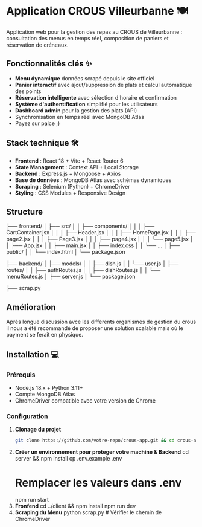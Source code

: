 # Application CROUS Villeurbanne 🍽️

Application web pour la gestion des repas au CROUS de Villeurbanne : consultation des menus en temps réel, composition de paniers et réservation de créneaux.

## Fonctionnalités clés ✨
- **Menu dynamique** données scrapé depuis le site officiel
- **Panier interactif** avec ajout/suppression de plats et calcul automatique des points
- **Réservation intelligente** avec sélection d'horaire et confirmation
- **Système d'authentification** simplifié pour les utilisateurs
- **Dashboard admin** pour la gestion des plats (API)
- Synchronisation en temps réel avec MongoDB Atlas
- Payez sur palce ;)

## Stack technique 🛠️
- **Frontend** : React 18 + Vite + React Router 6
- **State Management** : Context API + Local Storage
- **Backend** : Express.js + Mongoose + Axios
- **Base de données** : MongoDB Atlas avec schémas dynamiques
- **Scraping** : Selenium (Python) + ChromeDriver
- **Styling** : CSS Modules + Responsive Design

## Structure 
├── frontend/
│   ├── src/
│   │   ├── components/
│   │   │   ├── CartContainer.jsx
│   │   │   ├── Header.jsx
│   │   │   ├── HomePage.jsx
│   │   │   ├── page2.jsx
│   │   │   ├── Page3.jsx
│   │   │   ├── page4.jsx
│   │   │   └── page5.jsx
│   │   ├── App.jsx
│   │   ├── main.jsx
│   │   ├── index.css
│   │   └── ...
│   ├── public/
│   │   └── index.html
│   └── package.json

├── backend/
│   ├── models/
│   │   ├── dish.js
│   │   └── user.js
│   ├── routes/
│   │   ├── authRoutes.js
│   │   ├── dishRoutes.js
│   │   └── menuRoutes.js
│   ├── server.js
│   └── package.json

├── scrap.py


## Amélioration 
Aprés longue discussion avce les differents organismes de gestion du crous il nous a été recommandé de proposer une solution scalable mais où le payment se ferait en physique. 

## Installation 💻

### Prérequis
- Node.js 18.x + Python 3.11+
- Compte MongoDB Atlas
- ChromeDriver compatible avec votre version de Chrome

### Configuration
1. **Clonage du projet**
    ```bash
    git clone https://github.com/votre-repo/crous-app.git && cd crous-app
2. **Créer un environnement pour proteger votre machine & Backend**
    cd server && npm install
    cp .env.example .env
    # Remplacer les valeurs dans .env
    npm run start
3. **Fronfend**
    cd ../client && npm install
    npm run dev
4. **Scraping du Menu**
    python scrap.py  # Vérifier le chemin de ChromeDriver